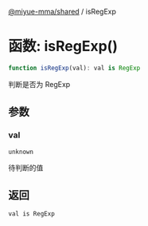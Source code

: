 [@miyue-mma/shared](../index.md) / isRegExp

# 函数: isRegExp()

```ts
function isRegExp(val): val is RegExp
```

判断是否为 RegExp

## 参数

### val

`unknown`

待判断的值

## 返回

`val is RegExp`

